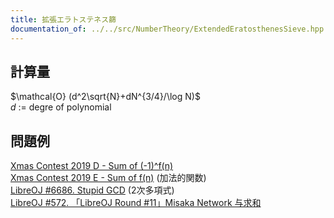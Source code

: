 ```yaml
---
title: 拡張エラトステネス篩
documentation_of: ../../src/NumberTheory/ExtendedEratosthenesSieve.hpp
---
```


## 計算量
$\mathcal{O} (d^2\sqrt{N}+dN^{3/4}/\log N)$ \
$d$ := degre of polynomial
## 問題例
[Xmas Contest 2019 D - Sum of (-1)^f(n)](https://atcoder.jp/contests/xmascon19/tasks/xmascon19_d) \
[Xmas Contest 2019 E - Sum of f(n)](https://atcoder.jp/contests/xmascon19/tasks/xmascon19_e) (加法的関数) \
[LibreOJ #6686. Stupid GCD](https://loj.ac/p/6686) (2次多項式) \
[LibreOJ #572. 「LibreOJ Round #11」Misaka Network 与求和](https://loj.ac/p/572) 
